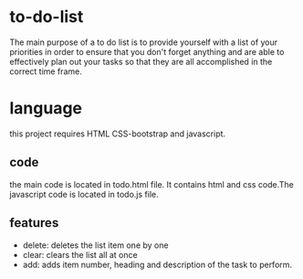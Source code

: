 # to-do-list
The main purpose of a to do list is to provide yourself with a list of your priorities in order to ensure that you don't forget anything and are able to effectively plan out your tasks so that they are all accomplished in the correct time frame.
# language
this project requires HTML CSS-bootstrap and javascript.
## code
the main code is located in todo.html file. It contains html and css code.The javascript code is located in todo.js file.
## features
* delete: deletes the list item one by one
* clear: clears the list all at once
* add: adds item number, heading and description of the task to perform.
